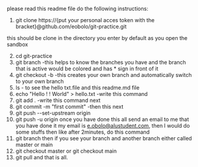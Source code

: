 please read this readme file
do the following instructions:
1. git clone https://{put your personal acces token with the bracket}@github.com/eobolo/git-practice.git

this should be clone in the directory you enter by default as you open the sandbox

2. cd git-practice
3. git branch  -this helps to know the branches you have and the branch that is active would be colored and has * sign in front of it
4. git checkout  -b <your own branch name>  -this creates your own branch and automatically switch to your own branch
5. ls - to see the hello txt.file and this readme.md file
6. echo "Hello ! ! World" > hello.txt  -write this command
7. git add .  -write this command next
8. git commit -m "first commit"  -then this next
9. git push --set-upstream origin <your own branch>
10. git push -u origin <your own branch>
once you have done this all send an email to me that you have done it my email is e.obolo@alustudent.com, then I would do some stuffs then like after 2minutes, do this command
11. git branch
then if you see your branch and another branch either called master or main
12. git checkout master or git checkout main
13. git pull
and that is all.
